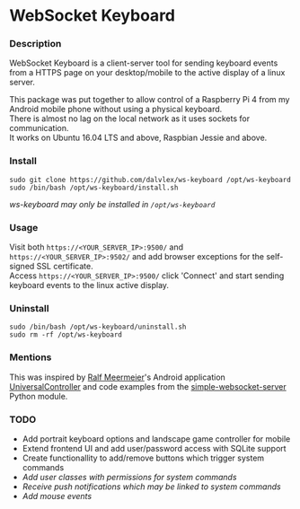 # WebSocket Keyboard

### Description
WebSocket Keyboard is a client-server tool for sending keyboard events from a HTTPS page on your desktop/mobile to the active display of a linux server.  

This package was put together to allow control of a Raspberry Pi 4 from my Android mobile phone without using a physical keyboard.  
There is almost no lag on the local network as it uses sockets for communication.  
It works on Ubuntu 16.04 LTS and above, Raspbian Jessie and above.  

### Install
```
sudo git clone https://github.com/dalvlex/ws-keyboard /opt/ws-keyboard
sudo /bin/bash /opt/ws-keyboard/install.sh
```
_ws-keyboard may only be installed in `/opt/ws-keyboard`_

### Usage
Visit both `https://<YOUR_SERVER_IP>:9500/` and `https://<YOUR_SERVER_IP>:9502/` and add browser exceptions for the self-signed SSL certificate.  
Access `https://<YOUR_SERVER_IP>:9500/` click 'Connect' and start sending keyboard events to the linux active display.  

### Uninstall
```
sudo /bin/bash /opt/ws-keyboard/uninstall.sh
sudo rm -rf /opt/ws-keyboard
```

### Mentions
This was inspired by [Ralf Meermeier](https://github.com/threebrooks)'s Android application [UniversalController](https://github.com/threebrooks/UniversalController) and code examples from the [simple-websocket-server](https://pypi.org/project/simple-websocket-server/) Python module.

### TODO
* Add portrait keyboard options and landscape game controller for mobile
* Extend frontend UI and add user/password access with SQLite support
* Create functionallity to add/remove buttons which trigger system commands
* _Add user classes with permissions for system commands_
* _Receive push notifications which may be linked to system commands_
* _Add mouse events_
